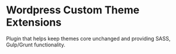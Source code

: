 # Wordpress Custom Theme Extensions

Plugin that helps keep themes core unchanged and providing SASS, Gulp/Grunt functionality.
